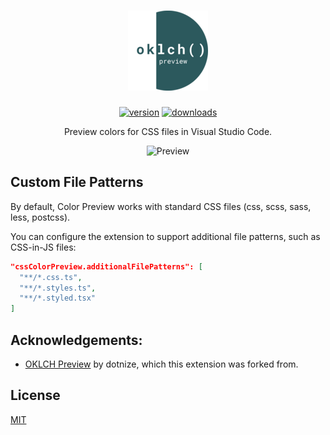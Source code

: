 <h1 align="center">
  <img src="./assets/icon.png" alt="CSS Color Preview" height="128" />
</h1>

<p align="center">
  <a href="https://marketplace.visualstudio.com/items?itemName=luie.css-color-preview"><img src="https://vsmarketplacebadges.dev/version-short/luie.css-color-preview.svg" alt="version" /></a>
  <a href="https://marketplace.visualstudio.com/items?itemName=luie.css-color-preview"><img src="https://vsmarketplacebadges.dev/downloads-short/luie.css-color-preview.svg" alt="downloads" /></a>
</p>

<p align="center">
  Preview colors for CSS files in Visual Studio Code.
</p>

<p align="center">
<img src="https://github.com/user-attachments/assets/d619d658-ddb1-4116-8bf1-c00876cbe873" alt="Preview" />
</p>

## Custom File Patterns

By default, Color Preview works with standard CSS files (css, scss, sass, less, postcss).

You can configure the extension to support additional file patterns, such as CSS-in-JS files:

```json
"cssColorPreview.additionalFilePatterns": [
  "**/*.css.ts",
  "**/*.styles.ts",
  "**/*.styled.tsx"
]
```

## Acknowledgements:

- [OKLCH Preview](https://github.com/dotnize/oklch-preview) by dotnize, which this extension was forked from.

## License

[MIT](LICENSE)
